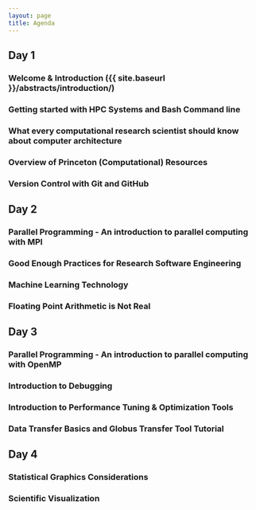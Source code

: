 ```yaml
---
layout: page
title: Agenda
---
```


## Day 1
### Welcome & Introduction ({{ site.baseurl }}/abstracts/introduction/)
### Getting started with HPC Systems and Bash Command line
### What every computational research scientist should know about computer architecture
### Overview of Princeton (Computational) Resources
### Version Control with Git and GitHub

## Day 2
### Parallel Programming - An introduction to parallel computing with MPI
### Good Enough Practices for Research Software Engineering
### Machine Learning Technology
### Floating Point Arithmetic is Not Real

## Day 3
### Parallel Programming - An introduction to parallel computing with OpenMP
### Introduction to Debugging
### Introduction to Performance Tuning & Optimization Tools
### Data Transfer Basics and Globus Transfer Tool Tutorial

## Day 4
### Statistical Graphics Considerations
### Scientific Visualization
